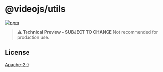 # @videojs/utils

[![npm](https://img.shields.io/badge/npm-%40vjs--10%2Fcore-blue)](https://www.npmjs.com/package/@videojs/utils)

> **⚠️ Technical Preview - SUBJECT TO CHANGE** Not recommended for production use.

## License

[Apache-2.0](./LICENSE)
